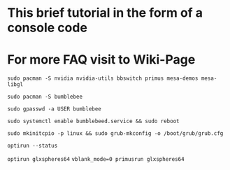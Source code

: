 # This brief tutorial in the form of a console code
# For more FAQ visit to Wiki-Page

`sudo pacman -S nvidia nvidia-utils bbswitch primus mesa-demos mesa-libgl`

`sudo pacman -S bumblebee`

`sudo gpasswd -a USER bumblebee`

`sudo systemctl enable bumblebeed.service && sudo reboot`

`sudo mkinitcpio -p linux && sudo grub-mkconfig -o /boot/grub/grub.cfg`

`optirun --status`

`optirun glxspheres64`  `vblank_mode=0 primusrun glxspheres64`


